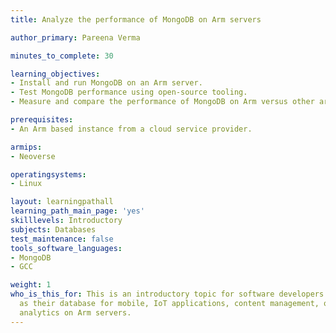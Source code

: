 ```yaml
---
title: Analyze the performance of MongoDB on Arm servers

author_primary: Pareena Verma

minutes_to_complete: 30

learning_objectives:
- Install and run MongoDB on an Arm server.
- Test MongoDB performance using open-source tooling.
- Measure and compare the performance of MongoDB on Arm versus other architectures with Yahoo Cloud Serving Benchmark (YCSB). 

prerequisites:
- An Arm based instance from a cloud service provider. 

armips:
- Neoverse

operatingsystems:
- Linux

layout: learningpathall
learning_path_main_page: 'yes'
skilllevels: Introductory
subjects: Databases
test_maintenance: false
tools_software_languages:
- MongoDB
- GCC

weight: 1
who_is_this_for: This is an introductory topic for software developers using MongoDB
  as their database for mobile, IoT applications, content management, or real-time
  analytics on Arm servers.
---
```

